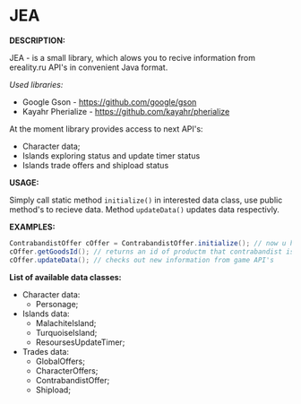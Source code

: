 # JEA
<b>DESCRIPTION:</b>

JEA - is a small library, which alows you to recive information from ereality.ru API's in convenient Java format. 

*Used libraries:*

* Google Gson - https://github.com/google/gson
* Kayahr Pherialize - https://github.com/kayahr/pherialize

At the moment library provides access to next API's:
* Character data;
* Islands exploring status and update timer status
* Islands trade offers and shipload status

<b>USAGE:</b>

Simply call static method `initialize()` in interested data class, use public method's to recieve data. Method `updateData()` updates data respectivly.

<b>EXAMPLES:</b>
```Java
ContrabandistOffer cOffer = ContrabandistOffer.initialize(); // now u have an instance of class
cOffer.getGoodsId(); // returns an id of productm that contrabandist is currently buying
cOffer.updateData(); // checks out new information from game API's
```
<b>List of available data classes:</b>
* Character data:
  - Personage;
* Islands data:
  - MalachiteIsland;
  - TurquoiseIsland;
  - ResoursesUpdateTimer;
* Trades data:
  - GlobalOffers;
  - CharacterOffers;
  - ContrabandistOffer;
  - Shipload;

